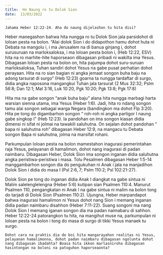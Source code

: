 ```yaml
---
title:  Ho Naung ro tu Dolok Sion
date:  13/03/2022
---
```


`Jahama Heber 12:22-24. Aha do naung dijelashon tu hita disi?`

Heber manegashon bahwa hita nungga ro tu Dolok Sion jala parsidohot di loloan pesta na bolon. “Alai dolok Sion i do didapothon hamu dohot huta ni Debata na mangolu i, i ma Jerusalem na di banua ginjang i, dohot surusuruan na marloksaloksa, i ma loloan pesta bolon i, (Heb 12:22, ESV) hita na ro marhite-hite haporseaon dibagasan pribadi ni wakilta ima Yesus. Dibagasan loloan pesta na bolon on, hita pajumpa dohot suru-suruan marloksaloksa, Tuhan sandiri dohot Yesus na gabe pusat perhatian dohot perayaan. Hita na ro sian bagian ni angka jemaat songon buha baju na adong tarsurat di surgo” (Heb 12:23) goarna ta nungga tardaftar di surgo, didia angka naposona mangangkui Tuhan jala tarsurat (2 Mus 32:32; Pslm 56:8; Dan 12:1; Mal 3:16, Luk 10:20, Pgk 10:20; Pgk 13:8; Pgk 17:8)

Hita ma na gabe songon “anak buha baju” alana hita nungga marbagi harta warsian sienna utama, ima Yesus (Heber 1:6). Jadi, hita ro ndang songon tamu alai songon sebagai warga Negara (bandingkon ma dohot Flp 3:20). Hita pe tong do digambarhon songon “ roh-roh ni angka partigor I naung gabe singkop I” (Heb 12:23). Ia pandohan on ima songon kiasan didia dimensi ni sifat ni jolmai na tawakili saluhutna. On sejalan dohot pandohan “ bapa ni saluhutna roh” dibagasan Heber 12:9, na mangacu tu Debata songon Bapa ni saluhutna, jolma na marsifat rohani.

Parkumpulan loloan pesta na bolon mamestahon inagurasi pemerintahan raja Yesus, pelayanan di hamalimon, dohot nang inagurasi di padan naimbaru. Dibagasan Heber, Dolok Sion ima songon inganan didia saluhutna angka peristiwa-peristiwa i masa. Tolu Pesalmen dibagasan Heber 1:5-14 manggambarhon songon dia do pengukuhan ni Anak i jala na manjadihon Dolok Sion i didia do masa I (Psl 2:6, 7; Pslm 110:2; Psl 102:21-27).

Dolok Sion pe tong do inganan didia Anak I diangkat na gabe sintua ni Malim salelenglelengna (Heber 5:6) kutipan sian Psalmen 110:4. Manurut Psalmen 110, pengangkatan ni Anak I na gabe sintua ni malim na bolon tong do tarjadi di Dolok Sion (Psalmen 110:2). Ujungna, Heber marpandapot bahwa inagurasi hamalimon ni Yesus dohot nang Sion i memang inganan didia padan naimbaru disahhon (Heber 7:11-22). Suang songoni ma nang Dolok Sion I memang iganan songon dia ma padan naimabaru di sahhon.  Heber 12:22-24 patorangkon tu hita, na mangihut muse na, parkumpulan ni loloan pesta na bolon i tong do masa di surgo di tikki Yesus manaek tu surgo.

`Dohot cara na praktis dia do boi hita mangarayahon realitas ni Yesus, pelayanan hamalimonna, dohot padan naimbaru dibagasan ngolunta dohot nang dibagasan ibadahta? Boasa hita ikkon marlasniroha dibagasan hasintongan na boloni na patoguhon haporseaonta?`